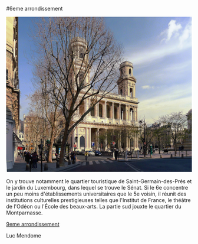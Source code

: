 #6eme arrondissement

![Image 6eme arrondissement](/jeu-heros-paris/img6eme.jpg "Image 6eme arrondissement")


On y trouve notamment le quartier touristique de Saint-Germain-des-Prés et le jardin du Luxembourg, dans lequel se trouve le Sénat. Si le 6e concentre un peu moins d'établissements universitaires que le 5e voisin, il réunit des institutions culturelles prestigieuses telles que l'Institut de France, le théâtre de l'Odéon ou l'École des beaux-arts. La partie sud jouxte le quartier du Montparnasse.


[9eme arrondissement](9.md)

Luc Mendome
